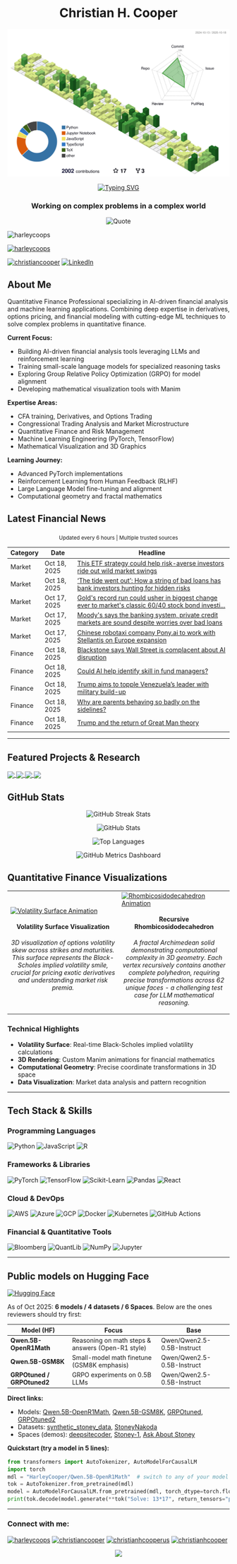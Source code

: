<h1 align="center">Christian H. Cooper</h1>

<!-- Profile 3D Contribution -->
<p align="center">
  <img src="./profile-3d-contrib/profile-green-animate.svg" alt="3D Contribution Chart" />
</p>

<!-- Animated Header Banner -->
<p align="center">
  <a href="https://github.com/HarleyCoops">
    <img src="https://readme-typing-svg.demolab.com?font=Fira+Code&duration=3000&pause=1000&color=2F81F7&center=true&vCenter=true&width=600&height=100&lines=Financial+Analyst;Quantitative+Finance+Specialist;Machine+Learning+Engineer;Python+Developer;Data+Science+Professional;Open+Source+Contributor" alt="Typing SVG" />
  </a>
</p>

<h3 align="center">Working on complex problems in a complex world</h3>

<!-- Dynamic Quote of the Day -->
<p align="center">
  <img src="https://quotes-github-readme.vercel.app/api?type=horizontal&theme=dark&quote=The%20stock%20market%20is%20filled%20with%20individuals%20who%20know%20the%20price%20of%20everything,%20but%20the%20value%20of%20nothing.&author=Philip%20Fisher" alt="Quote" />
</p>

<!-- Profile Views Counter -->
<p align="left"> <img src="https://komarev.com/ghpvc/?username=harleycoops&label=Profile%20views&color=0e75b6&style=flat" alt="harleycoops" /> </p>

<!-- GitHub Trophies - Achievements showcase -->
<p align="left"> <a href="https://github.com/ryo-ma/github-profile-trophy"><img src="https://github-profile-trophy.vercel.app/?username=harleycoops&theme=darkhub&margin-w=15&margin-h=15&column=7" alt="harleycoops" /></a> </p>

<!-- Social Media Badges -->
<p align="left">
  <a href="https://twitter.com/christiancooper" target="blank"><img src="https://img.shields.io/twitter/follow/christiancooper?logo=twitter&style=for-the-badge" alt="christiancooper" /></a>
  <a href="https://linkedin.com/in/christianhcooperus" target="blank"><img src="https://img.shields.io/badge/LinkedIn-Connect-blue?style=for-the-badge&logo=linkedin" alt="LinkedIn"/></a>
</p>

<!-- About Me Section -->
## About Me

Quantitative Finance Professional specializing in AI-driven financial analysis and machine learning applications. Combining deep expertise in derivatives, options pricing, and financial modeling with cutting-edge ML techniques to solve complex problems in quantitative finance.

**Current Focus:**
- Building AI-driven financial analysis tools leveraging LLMs and reinforcement learning
- Training small-scale language models for specialized reasoning tasks
- Exploring Group Relative Policy Optimization (GRPO) for model alignment
- Developing mathematical visualization tools with Manim

**Expertise Areas:**
- CFA training, Derivatives, and Options Trading
- Congressional Trading Analysis and Market Microstructure
- Quantitative Finance and Risk Management
- Machine Learning Engineering (PyTorch, TensorFlow)
- Mathematical Visualization and 3D Graphics

**Learning Journey:**
- Advanced PyTorch implementations
- Reinforcement Learning from Human Feedback (RLHF)
- Large Language Model fine-tuning and alignment
- Computational geometry and fractal mathematics


<!-- Financial News Ticker -->
## Latest Financial News

<div align="center">
<sub>Updated every 6 hours | Multiple trusted sources</sub>
</div>

<!-- NEWS:START -->
| Category | Date | Headline |
|----------|------|----------|
| Market | Oct 18, 2025 | [This ETF strategy could help risk-averse investors ride out wild market swings](https://www.cnbc.com/2025/10/18/market-volatility-relief-invesco-looks-at-income-portfolio-strategies.html) |
| Market | Oct 18, 2025 | [‘The tide went out’: How a string of bad loans has bank investors hunting for hidden risks](https://www.cnbc.com/2025/10/17/ndfi-loan-exposure-bank-stocks.html) |
| Market | Oct 17, 2025 | [Gold's record run could usher in biggest change ever to market's classic 60/40 stock bond investi...](https://www.cnbc.com/2025/10/17/gold-record-run-sell-traditional-60-40-stock-bond-market-portfolio.html) |
| Market | Oct 17, 2025 | [Moody's says the banking system, private credit markets are sound despite worries over bad loans](https://www.cnbc.com/2025/10/17/moodys-says-the-banking-system-private-credit-markets-are-sound-despite-worries-over-bad-loans.html) |
| Market | Oct 17, 2025 | [Chinese robotaxi company Pony.ai to work with Stellantis on Europe expansion](https://www.cnbc.com/2025/10/17/chinese-robotaxi-company-ponyai-to-work-with-stellantis-on-europe-expansion.html) |
| Finance | Oct 18, 2025 | [Blackstone says Wall Street is complacent about AI disruption](https://www.ft.com/content/35d80b4d-eecd-424b-9350-8da138036d7e) |
| Finance | Oct 18, 2025 | [Could AI help identify skill in fund managers?](https://www.ft.com/content/23992b20-f00f-4fba-b466-01a7476a1744) |
| Finance | Oct 18, 2025 | [Trump aims to topple Venezuela’s leader with military build-up](https://www.ft.com/content/bd217091-84bb-4af2-b08b-9d9556dbb6d6) |
| Finance | Oct 18, 2025 | [Why are parents behaving so badly on the sidelines?](https://www.ft.com/content/74406a56-4367-4e48-8fb5-2b502771f4c8) |
| Finance | Oct 18, 2025 | [Trump and the return of Great Man theory](https://www.ft.com/content/2b4b89f3-8594-47d9-9947-75ae41b1d45b) |

<!-- NEWS:END -->

---

<!-- Current Projects Section -->
## Featured Projects & Research

<a href="https://github.com/HarleyCoops/Math-To-Manim">
  <img align="center" src="https://github-readme-stats.vercel.app/api/pin/?username=harleycoops&repo=Math-To-Manim&theme=react&hide_border=true" />
</a>

<a href="https://github.com/HarleyCoops/OneShotGRPO">
  <img align="center" src="https://github-readme-stats.vercel.app/api/pin/?username=harleycoops&repo=OneShotGRPO&theme=react&hide_border=true" />
</a>

<a href="https://github.com/HarleyCoops/smolThinker-.5B">
  <img align="center" src="https://github-readme-stats.vercel.app/api/pin/?username=harleycoops&repo=smolThinker-.5B&theme=react&hide_border=true" />
</a>

<a href="https://github.com/HarleyCoops/StoneyNakoda">
  <img align="center" src="https://github-readme-stats.vercel.app/api/pin/?username=harleycoops&repo=StoneyNakoda&theme=react&hide_border=true" />
</a>

<!-- GitHub Stats Section - Using reliable endpoints -->
## GitHub Stats

<!-- GitHub Streak Stats - More reliable API -->
<p align="center">
  <img src="https://github-readme-streak-stats.herokuapp.com/?user=harleycoops&theme=react&hide_border=true&date_format=M%20j%5B%2C%20Y%5D" alt="GitHub Streak Stats" />
</p>

<!-- GitHub Stats Card with custom parameters -->
<p align="center">
  <img src="https://github-readme-stats-git-masterrstaa-rickstaa.vercel.app/api?username=harleycoops&show_icons=true&theme=react&hide_border=true&count_private=true&include_all_commits=true" alt="GitHub Stats" />
</p>

<!-- Most Used Languages - Alternative endpoint -->
<p align="center">
  <img src="https://github-readme-stats-git-masterrstaa-rickstaa.vercel.app/api/top-langs/?username=harleycoops&layout=compact&theme=react&hide_border=true&langs_count=8" alt="Top Languages" />
</p>

<!-- GitHub Metrics Dashboard - Using a different service -->
<p align="center">
  <img src="https://github-profile-summary-cards.vercel.app/api/cards/profile-details?username=harleycoops&theme=github_dark" alt="GitHub Metrics Dashboard" />
</p>

<!-- Quantitative Finance Visualizations -->
## Quantitative Finance Visualizations

<table>
<tr>
<td width="50%">
<a href="https://github.com/HarleyCoops/Math-To-Manim">
  <img src="./Public/volatility_surface.gif" alt="Volatility Surface Animation" width="100%"/>
</a>
<h4 align="center">Volatility Surface Visualization</h4>
<p align="center"><em>3D visualization of options volatility skew across strikes and maturities. This surface represents the Black-Scholes implied volatility smile, crucial for pricing exotic derivatives and understanding market risk premia.</em></p>
</td>
<td width="50%">
<a href="https://github.com/HarleyCoops/Math-To-Manim">
  <img src="./Public/Rhombicosidodecahedron.gif" alt="Rhombicosidodecahedron Animation" width="100%"/>
</a>
<h4 align="center">Recursive Rhombicosidodecahedron</h4>
<p align="center"><em>A fractal Archimedean solid demonstrating computational complexity in 3D geometry. Each vertex recursively contains another complete polyhedron, requiring precise transformations across 62 unique faces - a challenging test case for LLM mathematical reasoning.</em></p>
</td>
</tr>
</table>

### Technical Highlights
- **Volatility Surface**: Real-time Black-Scholes implied volatility calculations
- **3D Rendering**: Custom Manim animations for financial mathematics
- **Computational Geometry**: Precise coordinate transformations in 3D space
- **Data Visualization**: Market data analysis and pattern recognition

---

## Tech Stack & Skills

<h3>Programming Languages</h3>
<p>
  <img src="https://img.shields.io/badge/Python-3776AB?style=for-the-badge&logo=python&logoColor=white" alt="Python" />
  <img src="https://img.shields.io/badge/JavaScript-F7DF1E?style=for-the-badge&logo=javascript&logoColor=black" alt="JavaScript" />
  <img src="https://img.shields.io/badge/R-276DC3?style=for-the-badge&logo=r&logoColor=white" alt="R" />
</p>

<!-- Frameworks & Libraries -->
<h3>Frameworks & Libraries</h3>
<p>
  <img src="https://img.shields.io/badge/PyTorch-EE4C2C?style=for-the-badge&logo=pytorch&logoColor=white" alt="PyTorch" />
  <img src="https://img.shields.io/badge/TensorFlow-FF6F00?style=for-the-badge&logo=tensorflow&logoColor=white" alt="TensorFlow" />
  <img src="https://img.shields.io/badge/scikit_learn-F7931E?style=for-the-badge&logo=scikit-learn&logoColor=white" alt="Scikit-Learn" />
  <img src="https://img.shields.io/badge/Pandas-150458?style=for-the-badge&logo=pandas&logoColor=white" alt="Pandas" />
  <img src="https://img.shields.io/badge/React-20232A?style=for-the-badge&logo=react&logoColor=61DAFB" alt="React" />
</p>

<!-- Cloud & DevOps -->
<h3>Cloud & DevOps</h3>
<p>
  <img src="https://img.shields.io/badge/AWS-232F3E?style=for-the-badge&logo=amazon-aws&logoColor=white" alt="AWS" />
  <img src="https://img.shields.io/badge/Azure-0089D6?style=for-the-badge&logo=microsoft-azure&logoColor=white" alt="Azure" />
  <img src="https://img.shields.io/badge/GCP-4285F4?style=for-the-badge&logo=google-cloud&logoColor=white" alt="GCP" />
  <img src="https://img.shields.io/badge/Docker-2496ED?style=for-the-badge&logo=docker&logoColor=white" alt="Docker" />
  <img src="https://img.shields.io/badge/Kubernetes-326CE5?style=for-the-badge&logo=kubernetes&logoColor=white" alt="Kubernetes" />
  <img src="https://img.shields.io/badge/GitHub_Actions-2088FF?style=for-the-badge&logo=github-actions&logoColor=white" alt="GitHub Actions" />
</p>

<h3>Financial & Quantitative Tools</h3>
<p>
  <img src="https://img.shields.io/badge/Bloomberg-000000?style=for-the-badge&logo=bloomberg&logoColor=white" alt="Bloomberg" />
  <img src="https://img.shields.io/badge/QuantLib-4B8BBE?style=for-the-badge&logo=python&logoColor=white" alt="QuantLib" />
  <img src="https://img.shields.io/badge/NumPy-013243?style=for-the-badge&logo=numpy&logoColor=white" alt="NumPy" />
  <img src="https://img.shields.io/badge/Jupyter-F37626?style=for-the-badge&logo=jupyter&logoColor=white" alt="Jupyter" />
</p>

---

<!-- Hugging Face Models & Datasets -->
## Public models on Hugging Face

<p align="left">
  <a href="https://huggingface.co/HarleyCooper">
    <img alt="Hugging Face" src="https://img.shields.io/badge/HuggingFace-@HarleyCooper-FFD21E?logo=huggingface&logoColor=white&style=for-the-badge">
  </a>
</p>

As of Oct 2025: **6 models / 4 datasets / 6 Spaces**. Below are the ones reviewers should try first:

| Model (HF) | Focus | Base |
|---|---|---|
| **Qwen.5B-OpenR1Math** | Reasoning on math steps & answers (Open-R1 style) | Qwen/Qwen2.5-0.5B-Instruct |
| **Qwen.5B-GSM8K** | Small-model math finetune (GSM8K emphasis) | Qwen/Qwen2.5-0.5B-Instruct |
| **GRPOtuned / GRPOtuned2** | GRPO experiments on 0.5B LLMs | Qwen/Qwen2.5-0.5B-Instruct |

**Direct links:**
- Models: <a href="https://huggingface.co/HarleyCooper/Qwen.5B-OpenR1Math">Qwen.5B-OpenR1Math</a>, <a href="https://huggingface.co/HarleyCooper/Qwen.5B-GSM8K">Qwen.5B-GSM8K</a>, <a href="https://huggingface.co/HarleyCooper/GRPOtuned">GRPOtuned</a>, <a href="https://huggingface.co/HarleyCooper/GRPOtuned2">GRPOtuned2</a>
- Datasets: <a href="https://huggingface.co/datasets/HarleyCooper/synthetic_stoney_data">synthetic_stoney_data</a>, <a href="https://huggingface.co/datasets/HarleyCooper/StoneyNakoda">StoneyNakoda</a>
- Spaces (demos): <a href="https://huggingface.co/spaces/HarleyCooper/deepsitecoder">deepsitecoder</a>, <a href="https://huggingface.co/spaces/HarleyCooper/StoneyApp">Stoney-1</a>, <a href="https://huggingface.co/spaces/HarleyCooper/AskAboutCIL">Ask About Stoney</a>

**Quickstart (try a model in 5 lines):**
```python
from transformers import AutoTokenizer, AutoModelForCausalLM
import torch
mdl = "HarleyCooper/Qwen.5B-OpenR1Math"  # switch to any of your model IDs
tok = AutoTokenizer.from_pretrained(mdl)
model = AutoModelForCausalLM.from_pretrained(mdl, torch_dtype=torch.float16, device_map="auto")
print(tok.decode(model.generate(**tok("Solve: 13*17", return_tensors="pt").to(model.device), max_new_tokens=64)[0], skip_special_tokens=True))
```

---

<!-- Connect with me section -->
<h3 align="left">Connect with me:</h3>
<p align="left">
<a href="https://dev.to/harleycoops" target="blank"><img align="center" src="https://raw.githubusercontent.com/rahuldkjain/github-profile-readme-generator/master/src/images/icons/Social/devto.svg" alt="harleycoops" height="30" width="40" /></a>
<a href="https://twitter.com/christiancooper" target="blank"><img align="center" src="https://raw.githubusercontent.com/rahuldkjain/github-profile-readme-generator/master/src/images/icons/Social/twitter.svg" alt="christiancooper" height="30" width="40" /></a>
<a href="https://linkedin.com/in/christianhcooperus" target="blank"><img align="center" src="https://raw.githubusercontent.com/rahuldkjain/github-profile-readme-generator/master/src/images/icons/Social/linked-in-alt.svg" alt="christianhcooperus" height="30" width="40" /></a>
<a href="https://kaggle.com/christianhcooper" target="blank"><img align="center" src="https://raw.githubusercontent.com/rahuldkjain/github-profile-readme-generator/master/src/images/icons/Social/kaggle.svg" alt="christianhcooper" height="30" width="40" /></a>
</p>

<!-- Footer -->
<p align="center">
  <img src="https://capsule-render.vercel.app/api?type=waving&color=gradient&height=100&section=footer" />
</p>
